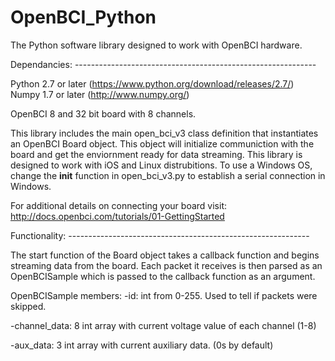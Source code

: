 OpenBCI_Python
==============

The Python software library designed to work with OpenBCI hardware.

Dependancies: ------------------------------------------------------------

Python 2.7 or later (https://www.python.org/download/releases/2.7/)	
Numpy 1.7 or later (http://www.numpy.org/)

OpenBCI 8 and 32 bit board with 8 channels.

This library includes the main open_bci_v3 class definition that instantiates an OpenBCI Board object. This object will initialize communiction with the board and get the enviornment ready for data streaming. This library is designed to work with iOS and Linux distrubitions. To use a Windows OS, change the __init__ function in open_bci_v3.py to establish a serial connection in Windows. 

For additional details on connecting your board visit: http://docs.openbci.com/tutorials/01-GettingStarted


Functionality: ------------------------------------------------------------

The start function of the Board object takes a callback function and begins streaming data from the board. Each packet it receives is then parsed as an OpenBCISample which is passed to the callback function as an argument. 

OpenBCISample members:
-id:
	int from 0-255. Used to tell if packets were skipped.

-channel_data:
	8 int array with current voltage value of each channel (1-8)

-aux_data:
	3 int array with current auxiliary data. (0s by default)
